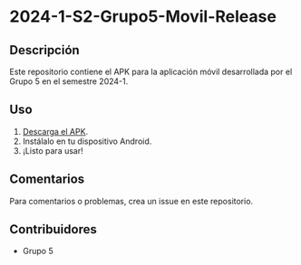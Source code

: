 # 2024-1-S2-Grupo5-Movil-Release

## Descripción
Este repositorio contiene el APK para la aplicación móvil desarrollada por el Grupo 5 en el semestre 2024-1.

## Uso
1. [Descarga el APK](https://github.com/iic2154-uc-cl/2024-1-S2-Grupo5-Movil-Release/releases).
2. Instálalo en tu dispositivo Android.
3. ¡Listo para usar!

## Comentarios
Para comentarios o problemas, crea un issue en este repositorio.

## Contribuidores
- Grupo 5


